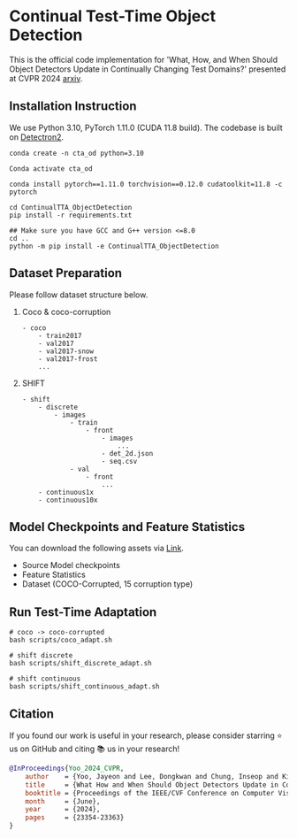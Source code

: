 # Continual Test-Time Object Detection

This is the official code implementation for 'What, How, and When Should Object Detectors Update in Continually Changing Test Domains?' presented at CVPR 2024 [arxiv](https://arxiv.org/abs/2312.08875).


## Installation Instruction
We use Python 3.10, PyTorch 1.11.0 (CUDA 11.8 build).
The codebase is built on [Detectron2](https://github.com/facebookresearch/detectron2).

```angular2
conda create -n cta_od python=3.10

Conda activate cta_od

conda install pytorch==1.11.0 torchvision==0.12.0 cudatoolkit=11.8 -c pytorch

cd ContinualTTA_ObjectDetection
pip install -r requirements.txt

## Make sure you have GCC and G++ version <=8.0
cd ..
python -m pip install -e ContinualTTA_ObjectDetection

```
## Dataset Preparation

Please follow dataset structure below.

1. Coco & coco-corruption
    ```
    - coco
        - train2017
        - val2017
        - val2017-snow
        - val2017-frost
        ...
    ```

2. SHIFT
    ```
    - shift
        - discrete
            - images
                - train
                    - front
                        - images
                            ...
                        - det_2d.json
                        - seq.csv
                - val
                    - front
                        ...
        - continuous1x
        - continuous10x
    ```

## Model Checkpoints and Feature Statistics

You can download the following assets via [Link](https://drive.google.com/drive/folders/1CrsCu2eJ0ShuVgWsiFYYIyaG9-AE0qu8?usp=drive_link).
- Source Model checkpoints
- Feature Statistics
- Dataset (COCO-Corrupted, 15 corruption type)

## Run Test-Time Adaptation
```angular2
# coco -> coco-corrupted
bash scripts/coco_adapt.sh

# shift discrete
bash scripts/shift_discrete_adapt.sh

# shift continuous
bash scripts/shift_continuous_adapt.sh

```

## Citation

If you found our work is useful in your research, please consider starring ⭐ us on GitHub and citing 📚 us in your research!

```bibtex
@InProceedings{Yoo_2024_CVPR,
    author    = {Yoo, Jayeon and Lee, Dongkwan and Chung, Inseop and Kim, Donghyun and Kwak, Nojun},
    title     = {What How and When Should Object Detectors Update in Continually Changing Test Domains?},
    booktitle = {Proceedings of the IEEE/CVF Conference on Computer Vision and Pattern Recognition (CVPR)},
    month     = {June},
    year      = {2024},
    pages     = {23354-23363}
}
```
